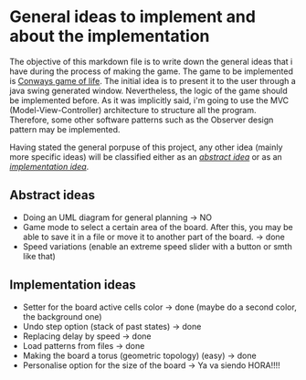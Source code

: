 # General ideas to implement and about the implementation
The objective of this markdown file is to write down the general ideas that i have during the process of making the game.
The game to be implemented is [Conways game of life](https://en.wikipedia.org/wiki/Conway%27s_Game_of_Life).
The initial idea is to present it to the user through a java swing generated window.
Nevertheless, the logic of the game should be implemented before. As it was implicitly said, i'm going to use the
MVC (Model-View-Controller) architecture to structure all the program.
Therefore, some other software patterns such as the Observer design pattern may be implemented.

Having stated the general porpuse of this project, any other idea (mainly more specific ideas) will be classified either as an [*abstract idea*](https://github.com/Jaimepas77/The-game-of-life/edit/main/ideas.md#abstract-ideas) or as an [*implementation idea*](https://github.com/Jaimepas77/The-game-of-life/edit/main/ideas.md#implementation-ideas).

## Abstract ideas

- Doing an UML diagram for general planning -> NO
- Game mode to select a certain area of the board. After this, you may be able to save it in a file or move it to another part of the board. -> done
- Speed variations (enable an extreme speed slider with a button or smth like that)

## Implementation ideas

- Setter for the board active cells color -> done (maybe do a second color, the background one)
- Undo step option (stack of past states) -> done
- Replacing delay by speed -> done
- Load patterns from files -> done
- Making the board a torus (geometric topology) (easy) -> done
- Personalise option for the size of the board -> Ya va siendo HORA!!!!
